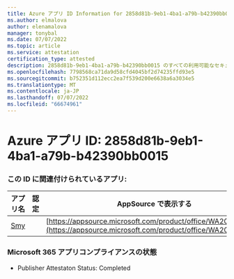```yaml
---
title: Azure アプリ ID Information for 2858d81b-9eb1-4ba1-a79b-b42390bb0015
ms.author: elmalova
author: elenamalova
manager: tonybal
ms.date: 07/07/2022
ms.topic: article
ms.service: attestation
certification_type: attested
description: 2858d81b-9eb1-4ba1-a79b-b42390bb0015 のすべての利用可能なセキュリティとコンプライアンス情報。
ms.openlocfilehash: 7798568ca71da9d58cfd4045bf2d74235ffd93e5
ms.sourcegitcommit: b752351d112ecc2ea7f539d200e6638a6a3034e5
ms.translationtype: MT
ms.contentlocale: ja-JP
ms.lasthandoff: 07/07/2022
ms.locfileid: "66674961"
---
```

# <a name="azure-app-id-2858d81b-9eb1-4ba1-a79b-b42390bb0015"></a>Azure アプリ ID: 2858d81b-9eb1-4ba1-a79b-b42390bb0015


### <a name="apps-associated-with-this-id"></a>この ID に関連付けられているアプリ:
| **アプリ名** | **認定** | **AppSource で表示する** |
|--------------|---------------|-----------------------|
| [Smy](../forward/WA200004190.md) |  | [https://appsource.microsoft.com/product/office/WA200004190](https://appsource.microsoft.com/product/office/WA200004190) |

### <a name="microsoft-365-app-compliance-status"></a>Microsoft 365 アプリコンプライアンスの状態
- Publisher Attestaton Status: Completed
